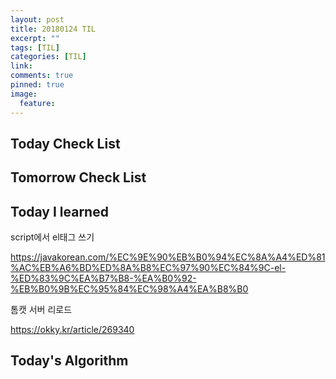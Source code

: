 ```yaml
---
layout: post
title: 20180124 TIL
excerpt: ""
tags: [TIL]
categories: [TIL]
link:
comments: true
pinned: true
image:
  feature:
---
```


## Today Check List



## Tomorrow Check List



## Today I learned



script에서 el태그 쓰기

https://javakorean.com/%EC%9E%90%EB%B0%94%EC%8A%A4%ED%81%AC%EB%A6%BD%ED%8A%B8%EC%97%90%EC%84%9C-el-%ED%83%9C%EA%B7%B8-%EA%B0%92-%EB%B0%9B%EC%95%84%EC%98%A4%EA%B8%B0



톰캣 서버 리로드

https://okky.kr/article/269340



## Today's Algorithm

